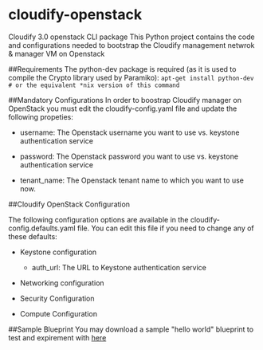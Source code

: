 cloudify-openstack
==================

Cloudify 3.0 openstack CLI package
This Python project contains the code and configurations needed to bootstrap the Cloudify management netwrok &amp; manager VM on Openstack 

##Requirements
The python-dev package is required (as it is used to compile the Crypto library used by Paramiko):
`apt-get install python-dev # or the equivalent *nix version of this command`

##Mandatory Configurations
In order to boostrap Cloudify manager on OpenStack you must edit the cloudify-config.yaml file and update the following propeties:

* username: The Openstack username you want to use vs. keystone authentication service

* password: The Openstack password you want to use vs. keystone authentication service

* tenant_name: The Openstack tenant name to which you want to use now.

##Cloudify OpenStack Configuration

The following configuration options are available in the cloudify-config.defaults.yaml file. You can edit this file if you need to change any of these defaults:

* Keystone configuration

  * auth_url: The URL to Keystone authentication service

* Networking configuration
* Security Configuration
* Compute Configuration

##Sample Blueprint
You may download a sample "hello world" blueprint to test and expirement with [here](https://github.com/CloudifySource/cloudify-hello-world/tree/develop/openstack)



